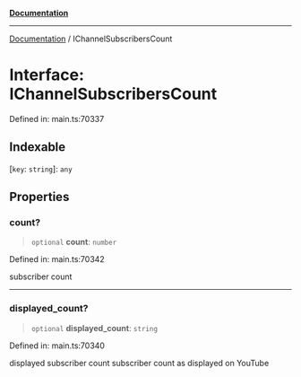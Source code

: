 [**Documentation**](../README.md)

***

[Documentation](../README.md) / IChannelSubscribersCount

# Interface: IChannelSubscribersCount

Defined in: main.ts:70337

## Indexable

\[`key`: `string`\]: `any`

## Properties

### count?

> `optional` **count**: `number`

Defined in: main.ts:70342

subscriber count

***

### displayed\_count?

> `optional` **displayed\_count**: `string`

Defined in: main.ts:70340

displayed subscriber count
subscriber count as displayed on YouTube
